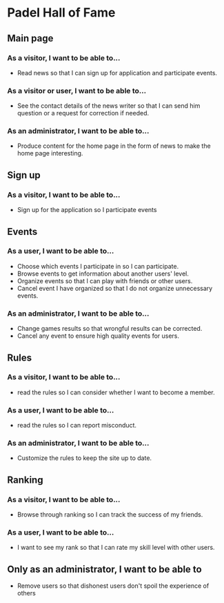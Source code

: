 # Padel Hall of Fame 

## Main page

### As a visitor, I want to be able to...

  * Read news so that I can sign up for application and participate events.

### As a visitor or user, I want to be able to...

  * See the contact details of the news writer so that I can send him question or a request for correction if needed.

### As an administrator, I want to be able to...

  * Produce content for the home page in the form of news to make the home page interesting.

## Sign up

### As a visitor, I want to be able to...

   * Sign up for the application so I participate events

## Events

### As a user, I want to be able to...

  * Choose which events I participate in so I can participate.
  * Browse events to get information about another users' level.
  * Organize events so that I can play with friends or other users.
  * Cancel event I have organized so that I do not organize unnecessary events.

### As an administrator, I want to be able to...

  * Change games results so that wrongful results can be corrected.
  * Cancel any event to ensure high quality events for users.

## Rules

### As a visitor, I want to be able to...

  * read the rules so I can consider whether I want to become a member.

### As a user, I want to be able to...

  * read the rules so I can report misconduct.

### As an administrator, I want to be able to...

  * Customize the rules to keep the site up to date.

## Ranking

### As a visitor, I want to be able to...

  * Browse through ranking so I can track the success of my friends.

### As a user, I want to be able to...

  * I want to see my rank so that I can rate my skill level with other users.

## Only as an administrator, I want to be able to

  * Remove users so that dishonest users don't spoil the experience of others
